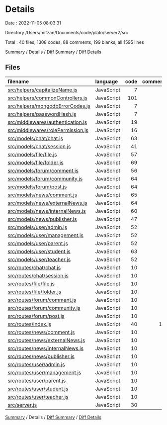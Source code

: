 # Details

Date : 2022-11-05 08:03:31

Directory /Users/mifzan/Documents/code/plato/server2/src

Total : 40 files, 1308 codes, 88 comments, 199 blanks, all 1595 lines

[Summary](results.md) / Details / [Diff Summary](diff.md) / [Diff Details](diff-details.md)

## Files

| filename                                                                | language   | code | comment | blank | total |
| :---------------------------------------------------------------------- | :--------- | ---: | ------: | ----: | ----: |
| [src/helpers/capitalizeName.js](/src/helpers/capitalizeName.js)         | JavaScript |    7 |       1 |     2 |    10 |
| [src/helpers/commonControllers.js](/src/helpers/commonControllers.js)   | JavaScript |  101 |       1 |    13 |   115 |
| [src/helpers/mongodbErrorCodes.js](/src/helpers/mongodbErrorCodes.js)   | JavaScript |    7 |       2 |     2 |    11 |
| [src/helpers/passwordHash.js](/src/helpers/passwordHash.js)             | JavaScript |    7 |       0 |     2 |     9 |
| [src/middlewares/authentication.js](/src/middlewares/authentication.js) | JavaScript |   19 |       0 |     4 |    23 |
| [src/middlewares/rolePermission.js](/src/middlewares/rolePermission.js) | JavaScript |   16 |       1 |     1 |    18 |
| [src/models/chat/chat.js](/src/models/chat/chat.js)                     | JavaScript |   63 |       0 |     5 |    68 |
| [src/models/chat/session.js](/src/models/chat/session.js)               | JavaScript |   41 |       0 |     5 |    46 |
| [src/models/file/file.js](/src/models/file/file.js)                     | JavaScript |   57 |       0 |     5 |    62 |
| [src/models/file/folder.js](/src/models/file/folder.js)                 | JavaScript |   69 |       0 |     5 |    74 |
| [src/models/forum/comment.js](/src/models/forum/comment.js)             | JavaScript |   56 |       0 |     5 |    61 |
| [src/models/forum/community.js](/src/models/forum/community.js)         | JavaScript |   64 |       0 |     5 |    69 |
| [src/models/forum/post.js](/src/models/forum/post.js)                   | JavaScript |   64 |       0 |     5 |    69 |
| [src/models/news/comment.js](/src/models/news/comment.js)               | JavaScript |   65 |       0 |     5 |    70 |
| [src/models/news/externalNews.js](/src/models/news/externalNews.js)     | JavaScript |   64 |       3 |     6 |    73 |
| [src/models/news/internalNews.js](/src/models/news/internalNews.js)     | JavaScript |   60 |       3 |     6 |    69 |
| [src/models/news/publisher.js](/src/models/news/publisher.js)           | JavaScript |   47 |       0 |     5 |    52 |
| [src/models/user/admin.js](/src/models/user/admin.js)                   | JavaScript |   52 |       0 |     5 |    57 |
| [src/models/user/management.js](/src/models/user/management.js)         | JavaScript |   52 |       0 |     5 |    57 |
| [src/models/user/parent.js](/src/models/user/parent.js)                 | JavaScript |   52 |       0 |     5 |    57 |
| [src/models/user/student.js](/src/models/user/student.js)               | JavaScript |   63 |       0 |     5 |    68 |
| [src/models/user/teacher.js](/src/models/user/teacher.js)               | JavaScript |   52 |       0 |     5 |    57 |
| [src/routes/chat/chat.js](/src/routes/chat/chat.js)                     | JavaScript |   10 |       4 |     5 |    19 |
| [src/routes/chat/session.js](/src/routes/chat/session.js)               | JavaScript |   10 |       4 |     5 |    19 |
| [src/routes/file/file.js](/src/routes/file/file.js)                     | JavaScript |   10 |       4 |     5 |    19 |
| [src/routes/file/folder.js](/src/routes/file/folder.js)                 | JavaScript |   10 |       4 |     5 |    19 |
| [src/routes/forum/comment.js](/src/routes/forum/comment.js)             | JavaScript |   10 |       4 |     5 |    19 |
| [src/routes/forum/community.js](/src/routes/forum/community.js)         | JavaScript |   10 |       4 |     5 |    19 |
| [src/routes/forum/post.js](/src/routes/forum/post.js)                   | JavaScript |   10 |       4 |     5 |    19 |
| [src/routes/index.js](/src/routes/index.js)                             | JavaScript |   40 |      13 |     6 |    59 |
| [src/routes/news/comment.js](/src/routes/news/comment.js)               | JavaScript |   10 |       4 |     5 |    19 |
| [src/routes/news/externalNews.js](/src/routes/news/externalNews.js)     | JavaScript |   10 |       4 |     5 |    19 |
| [src/routes/news/internalNews.js](/src/routes/news/internalNews.js)     | JavaScript |   10 |       4 |     5 |    19 |
| [src/routes/news/publisher.js](/src/routes/news/publisher.js)           | JavaScript |   10 |       4 |     5 |    19 |
| [src/routes/user/admin.js](/src/routes/user/admin.js)                   | JavaScript |   10 |       4 |     5 |    19 |
| [src/routes/user/management.js](/src/routes/user/management.js)         | JavaScript |   10 |       4 |     5 |    19 |
| [src/routes/user/parent.js](/src/routes/user/parent.js)                 | JavaScript |   10 |       4 |     5 |    19 |
| [src/routes/user/student.js](/src/routes/user/student.js)               | JavaScript |   10 |       4 |     5 |    19 |
| [src/routes/user/teacher.js](/src/routes/user/teacher.js)               | JavaScript |   10 |       4 |     5 |    19 |
| [src/server.js](/src/server.js)                                         | JavaScript |   30 |       0 |     7 |    37 |

[Summary](results.md) / Details / [Diff Summary](diff.md) / [Diff Details](diff-details.md)
